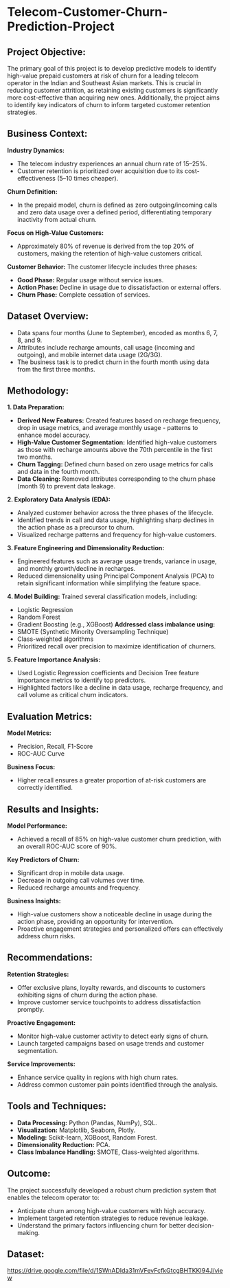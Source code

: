 # Telecom-Customer-Churn-Prediction-Project

## Project Objective:
The primary goal of this project is to develop predictive models to identify high-value prepaid customers at risk of churn for a leading telecom operator in the Indian and Southeast Asian markets. This is crucial in reducing customer attrition, as retaining existing customers is significantly more cost-effective than acquiring new ones. Additionally, the project aims to identify key indicators of churn to inform targeted customer retention strategies.

## Business Context:
**Industry Dynamics:**
- The telecom industry experiences an annual churn rate of 15–25%.
- Customer retention is prioritized over acquisition due to its cost-effectiveness (5–10 times cheaper).
  
**Churn Definition:**
- In the prepaid model, churn is defined as zero outgoing/incoming calls and zero data usage over a defined period, differentiating temporary inactivity from actual churn.
  
**Focus on High-Value Customers:**
- Approximately 80% of revenue is derived from the top 20% of customers, making the retention of high-value customers critical.
  
**Customer Behavior:**
The customer lifecycle includes three phases:
- **Good Phase:** Regular usage without service issues.
- **Action Phase:** Decline in usage due to dissatisfaction or external offers.
- **Churn Phase:** Complete cessation of services.
  
## Dataset Overview:
- Data spans four months (June to September), encoded as months 6, 7, 8, and 9.
- Attributes include recharge amounts, call usage (incoming and outgoing), and mobile internet data usage (2G/3G).
- The business task is to predict churn in the fourth month using data from the first three months.

## Methodology:
**1. Data Preparation:**

- **Derived New Features:** Created features based on recharge frequency, drop in usage metrics, and average monthly usage - patterns to enhance model accuracy.
- **High-Value Customer Segmentation:** Identified high-value customers as those with recharge amounts above the 70th percentile in the first two months.
- **Churn Tagging:** Defined churn based on zero usage metrics for calls and data in the fourth month.
- **Data Cleaning:** Removed attributes corresponding to the churn phase (month 9) to prevent data leakage.
  
**2. Exploratory Data Analysis (EDA):**
- Analyzed customer behavior across the three phases of the lifecycle.
- Identified trends in call and data usage, highlighting sharp declines in the action phase as a precursor to churn.
- Visualized recharge patterns and frequency for high-value customers.

**3. Feature Engineering and Dimensionality Reduction:**
- Engineered features such as average usage trends, variance in usage, and monthly growth/decline in recharges.
- Reduced dimensionality using Principal Component Analysis (PCA) to retain significant information while simplifying the feature space.

**4. Model Building:**
Trained several classification models, including:
- Logistic Regression
- Random Forest
- Gradient Boosting (e.g., XGBoost)
 **Addressed class imbalance using:**
- SMOTE (Synthetic Minority Oversampling Technique)
- Class-weighted algorithms
- Prioritized recall over precision to maximize identification of churners.

**5. Feature Importance Analysis:**
- Used Logistic Regression coefficients and Decision Tree feature importance metrics to identify top predictors.
- Highlighted factors like a decline in data usage, recharge frequency, and call volume as critical churn indicators.

## Evaluation Metrics:
**Model Metrics:**
- Precision, Recall, F1-Score
- ROC-AUC Curve
  
**Business Focus:**
- Higher recall ensures a greater proportion of at-risk customers are correctly identified.

## Results and Insights:
**Model Performance:**
- Achieved a recall of 85% on high-value customer churn prediction, with an overall ROC-AUC score of 90%.
  
**Key Predictors of Churn:**
- Significant drop in mobile data usage.
- Decrease in outgoing call volumes over time.
- Reduced recharge amounts and frequency.
  
**Business Insights:**
- High-value customers show a noticeable decline in usage during the action phase, providing an opportunity for intervention.
- Proactive engagement strategies and personalized offers can effectively address churn risks.

## Recommendations:
**Retention Strategies:**
- Offer exclusive plans, loyalty rewards, and discounts to customers exhibiting signs of churn during the action phase.
- Improve customer service touchpoints to address dissatisfaction promptly.
  
**Proactive Engagement:**
- Monitor high-value customer activity to detect early signs of churn.
- Launch targeted campaigns based on usage trends and customer segmentation.
  
**Service Improvements:**
- Enhance service quality in regions with high churn rates.
- Address common customer pain points identified through the analysis.

## Tools and Techniques:
- **Data Processing:** Python (Pandas, NumPy), SQL.
- **Visualization:** Matplotlib, Seaborn, Plotly.
- **Modeling:** Scikit-learn, XGBoost, Random Forest.
- **Dimensionality Reduction:** PCA.
- **Class Imbalance Handling:** SMOTE, Class-weighted algorithms.

## Outcome:
The project successfully developed a robust churn prediction system that enables the telecom operator to:
- Anticipate churn among high-value customers with high accuracy.
- Implement targeted retention strategies to reduce revenue leakage.
- Understand the primary factors influencing churn for better decision-making.

## Dataset:
https://drive.google.com/file/d/1SWnADIda31mVFevFcfkGtcgBHTKKI94J/view
